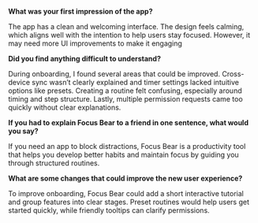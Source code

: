 **What was your first impression of the app?**

The app has a clean and welcoming interface. The design feels calming, which aligns well with the intention to help users stay focused. However, it may need more UI improvements to make it engaging

**Did you find anything difficult to understand?**

During onboarding, I found several areas that could be improved. Cross-device sync wasn’t clearly explained and timer settings lacked intuitive options like presets. Creating a routine felt confusing, especially around timing and step structure. Lastly, multiple permission requests came too quickly without clear explanations.

**If you had to explain Focus Bear to a friend in one sentence, what would you say?**

If you need an app to block distractions, Focus Bear is a productivity tool that helps you develop better habits and maintain focus by guiding you through structured routines.

**What are some changes that could improve the new user experience?**

To improve onboarding, Focus Bear could add a short interactive tutorial and group features into clear stages. Preset routines would help users get started quickly, while friendly tooltips can clarify permissions. 
